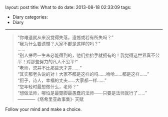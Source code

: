 layout: post
title: What to do
date: 2013-08-18 02:33:09
tags: 
- Diary
categories:
- Diary
---

> “你难道就从来没觉得失落，遗憾或若有所失吗？”  
> “我为什么要遗憾？大家不都是这样的吗？“  
> ......  
> “别人拼尽一生未必能得到的，他们抬抬手就拥有的！我觉得这世界真不公平！对那些努力的凡人不公平!“  
> ”老师，您并不比那些天才差......“  
> “其实那老头说的对！大家不都是这样的吗......哈哈......都是这样......”  
> “厨子，诗人，幸福的丈夫......大家都一样......”  
> “您年轻时最想做什么，老师？”  
> “想做法师，哪怕是最蹩脚最愚蠢的法师——只要是法师就行了......”  
> ————《塔希里亚故事集》· 天赋  

Follow your mind and make a choice.

<!-- more -->
